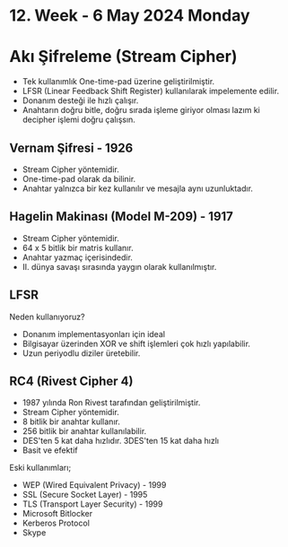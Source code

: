 # 12. Week - 6 May 2024 Monday

# Akı Şifreleme (Stream Cipher)
* Tek kullanımlık One-time-pad üzerine geliştirilmiştir.
* LFSR (Linear Feedback Shift Register) kullanılarak impelemente edilir.
* Donanım desteği ile hızlı çalışır.
* Anahtarın doğru bitle, doğru sırada işleme giriyor olması lazım ki decipher işlemi doğru çalışsın.

## Vernam Şifresi - 1926
* Stream Cipher yöntemidir.
* One-time-pad olarak da bilinir.
* Anahtar yalnızca bir kez kullanılır ve mesajla aynı uzunluktadır.

## Hagelin Makinası (Model M-209) - 1917
* Stream Cipher yöntemidir.
* 64 x 5 bitlik bir matris kullanır.
* Anahtar yazmaç içerisindedir.
* II. dünya savaşı sırasında yaygın olarak kullanılmıştır.

## LFSR
Neden kullanıyoruz?
* Donanım implementasyonları için ideal
* Bilgisayar üzerinden XOR ve shift işlemleri çok hızlı yapılabilir.
* Uzun periyodlu diziler üretebilir.

## RC4 (Rivest Cipher 4)
* 1987 yılında Ron Rivest tarafından geliştirilmiştir.
* Stream Cipher yöntemidir.
* 8 bitlik bir anahtar kullanır.
* 256 bitlik bir anahtar kullanılabilir.
* DES'ten 5 kat daha hızlıdır. 3DES'ten 15 kat daha hızlı
* Basit ve efektif

Eski kullanımları;
* WEP (Wired Equivalent Privacy) - 1999
* SSL (Secure Socket Layer) - 1995
* TLS (Transport Layer Security) - 1999
* Microsoft Bitlocker
* Kerberos Protocol
* Skype

